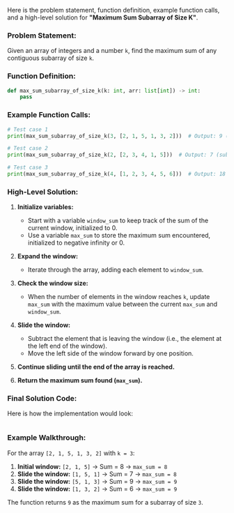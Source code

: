 Here is the problem statement, function definition, example function calls, and a high-level solution for **"Maximum Sum Subarray of Size K"**.

### Problem Statement:
Given an array of integers and a number `k`, find the maximum sum of any contiguous subarray of size `k`.

### Function Definition:
```python
def max_sum_subarray_of_size_k(k: int, arr: list[int]) -> int:
    pass
```

### Example Function Calls:
```python
# Test case 1
print(max_sum_subarray_of_size_k(3, [2, 1, 5, 1, 3, 2]))  # Output: 9 (subarray [5, 1, 3])

# Test case 2
print(max_sum_subarray_of_size_k(2, [2, 3, 4, 1, 5]))  # Output: 7 (subarray [3, 4])

# Test case 3
print(max_sum_subarray_of_size_k(4, [1, 2, 3, 4, 5, 6]))  # Output: 18 (subarray [3, 4, 5, 6])
```

### High-Level Solution:
1. **Initialize variables:**
   - Start with a variable `window_sum` to keep track of the sum of the current window, initialized to 0.
   - Use a variable `max_sum` to store the maximum sum encountered, initialized to negative infinity or 0.

2. **Expand the window:**
   - Iterate through the array, adding each element to `window_sum`.

3. **Check the window size:**
   - When the number of elements in the window reaches `k`, update `max_sum` with the maximum value between the current `max_sum` and `window_sum`.

4. **Slide the window:**
   - Subtract the element that is leaving the window (i.e., the element at the left end of the window).
   - Move the left side of the window forward by one position.

5. **Continue sliding until the end of the array is reached.**

6. **Return the maximum sum found (`max_sum`).**

### Final Solution Code:
Here is how the implementation would look:

```python

```

### Example Walkthrough:
For the array `[2, 1, 5, 1, 3, 2]` with `k = 3`:

1. **Initial window:** `[2, 1, 5]` → Sum = 8 → `max_sum = 8`
2. **Slide the window:** `[1, 5, 1]` → Sum = 7 → `max_sum = 8`
3. **Slide the window:** `[5, 1, 3]` → Sum = 9 → `max_sum = 9`
4. **Slide the window:** `[1, 3, 2]` → Sum = 6 → `max_sum = 9`

The function returns `9` as the maximum sum for a subarray of size `3`.
